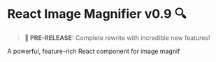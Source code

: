 # React Image Magnifier v0.9 🔍

> **🚀 PRE-RELEASE:** Complete rewrite with incredible new features!

A powerful, feature-rich React component for image magnif